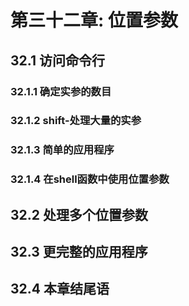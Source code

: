 # 第三十二章: 位置参数 #

## 32.1 访问命令行 ##

### 32.1.1 确定实参的数目 ###

### 32.1.2 shift-处理大量的实参 ###

### 32.1.3 简单的应用程序 ###

### 32.1.4 在shell函数中使用位置参数 ###

## 32.2 处理多个位置参数 ##

## 32.3 更完整的应用程序 ##

## 32.4 本章结尾语 ##
